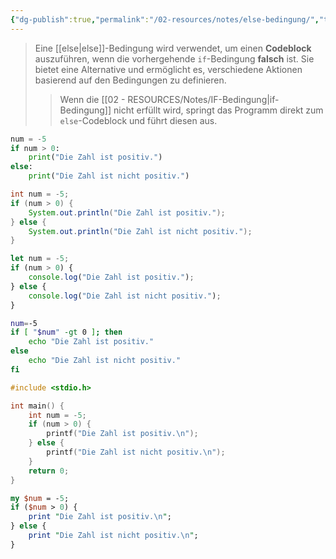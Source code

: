 ```yaml
---
{"dg-publish":true,"permalink":"/02-resources/notes/else-bedingung/","tags":["informatik/code"],"noteIcon":"","updated":"2025-09-10T16:33:00.000+02:00"}
---
```


>Eine [[else\|else]]-Bedingung wird verwendet, um einen **Codeblock** auszuführen, wenn die vorhergehende `if`-Bedingung **falsch** ist. 
>Sie bietet eine Alternative und ermöglicht es, verschiedene Aktionen basierend auf den Bedingungen zu definieren.
>>Wenn die [[02 - RESOURCES/Notes/IF-Bedingung\|if-Bedingung]] nicht erfüllt wird, springt das Programm direkt zum `else`-Codeblock und führt diesen aus.

```python
num = -5
if num > 0:
    print("Die Zahl ist positiv.")
else:
    print("Die Zahl ist nicht positiv.")
```

```java
int num = -5;
if (num > 0) {
    System.out.println("Die Zahl ist positiv.");
} else {
    System.out.println("Die Zahl ist nicht positiv.");
}
```

```js
let num = -5;
if (num > 0) {
    console.log("Die Zahl ist positiv.");
} else {
    console.log("Die Zahl ist nicht positiv.");
}
```

```bash
num=-5
if [ "$num" -gt 0 ]; then
    echo "Die Zahl ist positiv."
else
    echo "Die Zahl ist nicht positiv."
fi
```

```c
#include <stdio.h>

int main() {
    int num = -5;
    if (num > 0) {
        printf("Die Zahl ist positiv.\n");
    } else {
        printf("Die Zahl ist nicht positiv.\n");
    }
    return 0;
}
```

```perl
my $num = -5;
if ($num > 0) {
    print "Die Zahl ist positiv.\n";
} else {
    print "Die Zahl ist nicht positiv.\n";
}
```